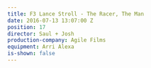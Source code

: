 ```yaml
---
title: F3 Lance Stroll - The Racer, The Man
date: 2016-07-13 13:07:00 Z
position: 17
director: Saul + Josh
production-company: Agile Films
equipment: Arri Alexa
is-shown: false
---
```


